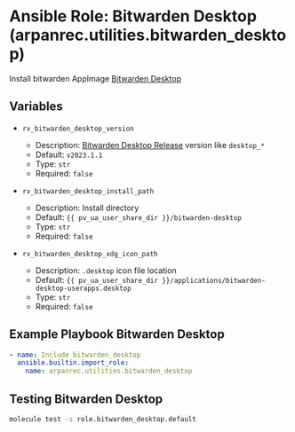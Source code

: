 # Ansible Role: Bitwarden Desktop (arpanrec.utilities.bitwarden_desktop)

Install bitwarden AppImage [Bitwarden Desktop](https://github.com/bitwarden/clients)

## Variables

- `rv_bitwarden_desktop_version`

  - Description: [Bitwarden Desktop Release](https://github.com/bitwarden/clients/releases?q=Desktop&expanded=true) version like `desktop_*`
  - Default: `v2023.1.1`
  - Type: `str`
  - Required: `false`

- `rv_bitwarden_desktop_install_path`

  - Description: Install directory
  - Default: `{{ pv_ua_user_share_dir }}/bitwarden-desktop`
  - Type: `str`
  - Required: `false`

- `rv_bitwarden_desktop_xdg_icon_path`
  - Description: `.desktop` icon file location
  - Default: `{{ pv_ua_user_share_dir }}/applications/bitwarden-desktop-userapps.desktop`
  - Type: `str`
  - Required: `false`

## Example Playbook Bitwarden Desktop

```yaml
- name: Include bitwarden_desktop
  ansible.builtin.import_role:
    name: arpanrec.utilities.bitwarden_desktop
```

## Testing Bitwarden Desktop

```bash
molecule test -s role.bitwarden_desktop.default
```
